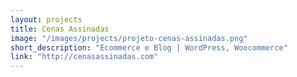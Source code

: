 ```yaml
---
layout: projects
title: Cenas Assinadas
image: "/images/projects/projeto-cenas-assinadas.png"
short_description: "Ecommerce e Blog | WordPress, Woocommerce"
link: "http://cenasassinadas.com"
---
```


